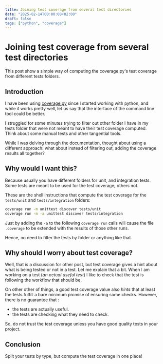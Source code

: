 ```yaml
---
title: Joining test coverage from several test directories
date: "2025-02-14T00:00:00+02:00"
draft: false
tags: ["python", "coverage"]
---
```


# Joining test coverage from several test directories
This post show a simple way of computing the coverage.py's test coverage
from different tests folders.

## Introduction
I have been using
[coverage.py](https://coverage.readthedocs.io/en/latest/) since
I started working with python, and while it works pretty well,
let us say that the interface of the
command line tool could be better.

I struggled for some minutes trying to filter out other folder I have in
my tests folder that were not meant to have their test coverage computed.
Think about some manual tests and other tangential tools.

While I was delving through the documentation, thought about using a
different approach: what about instead of filtering out, adding the coverage
results all together?

## Why would I want this?
Because usually you have different folders for unit, and integration tests.
Some tests are meant to be used for the test coverage, others not.

These are the shell instructions that compute the test coverage for the `tests/unit`
and `tests/integration` folders:

```sh
coverage run -m unittest discover tests/unit
coverage run -m -a unittest discover tests/integration
```

Just by adding the `-a` to the following `coverage run` calls will cause the file `.coverage`
to be extended with the results of those other runs.

Hence, no need to filter the tests by folder or anything like that.

## Why should I worry about test coverage?
Well, that is a discussion for other post, but test coverage gives a hint about
what is being tested or not in a test. Let me explain that a bit. When I am
working on a test (*an actual useful test*) I like to check that the test
is following the workflow that should be.

On other other of things, a good test coverage value also *hints* that at least
the tests fulfill a bare minimum promise of ensuring some checks. However,
there is no guarantee that :

- the tests are actually useful.
- the tests are checking what they need to check.

So, do not trust the test coverage unless you have good quality tests in your
project.

## Conclusion
Split your tests by type, but compute the test coverage in one place!
